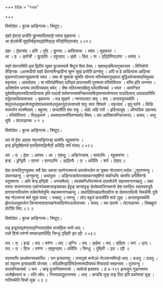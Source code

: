 +++
title = "१०७"

+++


विश्वेदेवाः। कुत्स आङ्गिरसः। त्रिष्टुप्।

य॒ज्ञो दे॒वानां॒ प्रत्ये॑ति सु॒म्नमादि॑त्यासो॒ भव॑ता मृळ॒यन्तः॑ ।  
आ वो॒ऽर्वाची॑ सुम॒तिर्व॑वृत्यादं॒होश्चि॒द्या व॑रिवो॒वित्त॒रास॑त् ॥ ०१॥

य॒ज्ञः । दे॒वाना॑म् । प्रति॑ । ए॒ति॒ । सु॒म्नम् । आदि॑त्यासः । भव॑त । मृ॒ळ॒यन्तः॑ ।  
आ । वः॒ । अ॒र्वाची॑ । सु॒ऽम॒तिः । व॒वृ॒त्या॒त् । अं॒होः । चि॒त् । या । व॒रि॒वो॒वित्ऽत॑रा । अस॑त् ॥

यज्ञो देवानामिति तृचं द्वितीयं सूक्तं कुत्सस्यार्षं त्रैष्टुभं वैश्व देवम् । यज्ञस्तृचमित्यनुक्रान्तम् । विनियोगो लैङ्गिकः ॥अस्मदीयो यज्ञो देवानामिन्द्रादीनां सुम्नं सुखं प्रत्येति प्राप्नोतु । अपि च हे आदित्यास आदित्या मृळयन्तोऽस्मान्सुखयन्तो भवत । तथा वो युष्माकं सुमतिः शोभना मतिर्भक्तानुग्रहपरा बुद्धिरर्वाच्यस्मदभिमुख्या ववृत्यात् । आवर्तताम् । या मतिरंहोश्चित् दारिद्र्यं प्राप्तस्यापि पुरुषस्य वरिवोवित्तरा । वरिव इति धननाम । अतिशयेन धनस्य लंभयित्र्यसत् भवेत् । सैषा मतिरस्मान्रक्षितुं वर्ततामित्यर्थः ॥ भवत । आमन्त्रितं पूर्वमविद्यमानवदित्यादित्यास इति पादादौ वर्तमानस्यामन्त्रितस्याविद्यमानवत्त्वेनास्य पादादित्वात् अपादादाविति पर्युदासान्निघाताभावः । मृळयन्तः । मड सुखने । ण्यन्ताल्लटः शतृ । शप् । छन्दस्युभयथेति । शतुरार्धधातुकत्वेनादुपदेशाल्लसार्वधातुकानुदात्तत्वाभावे शतुः स्वरः शिष्यते । ववृत्यात् । वृतु वर्तने । लिङि व्यत्ययेन परस्मैपदम् । बहुलम् । छन्दसीति शपः श्लुः । अंहोः अहि गतौ । इदित्त्वान्नुम् । औणादिक उप्रत्ययः । वरिवोवित्तरा । विद्लृलाभे । अस्मादन्तर्भावितण्यर्थात् क्विप् । तत आतिशायनिकस्तरप् । असत् । असु भुवि । लेट्यडागमः ॥ १ ॥

विश्वेदेवाः। कुत्स आङ्गिरसः। त्रिष्टुप्।

उप॑ नो दे॒वा अव॒सा ग॑म॒न्त्वङ्गि॑रसां॒ साम॑भिः स्तू॒यमा॑नाः ।  
इन्द्र॑ इन्द्रि॒यैर्म॒रुतो॑ म॒रुद्भि॑रादि॒त्यैर्नो॒ अदि॑तिः॒ शर्म॑ यंसत् ॥ ०२॥

उप॑ । नः॒ । दे॒वाः । अव॑सा । आ । ग॒म॒न्तु॒ । अङ्गि॑रसाम् । साम॑ऽभिः । स्तू॒यमा॑नाः ।  
इन्द्रः॑ । इ॒न्द्रि॒यैः । म॒रुतः॑ । म॒रुत्ऽभिः॑ । आ॒दि॒त्यैः । नः॒ । अदि॑तिः । शर्म॑ । यं॒स॒त् ॥

देवा दानादिगुणयुक्ताः सर्वे देवा अवसा रक्षणेनास्मभ्यं दातव्येनान्नेन वा युक्ता नोऽस्मान् स्तोत ॄनुपागमन्तु । उपागच्छन्तु । प्राप्नुवन्तु । कथंभूताः । अङ्गिरसामेतत्संज्ञकानामृषीणां संबन्धिभिः सामभिः प्रगीतैर्मन्त्रैः स्तूयमानाः । अपि चेन्द्र इन्द्रियैः । धननामैतत् । स्वसंबन्धिभिरस्मभ्यं दातव्यैर्धनैः सहास्मानागच्छतु । तथा मरुतः सप्तगणरूपा एकोनपंचाशत्सङ्ख्याका ईदृङ् चान्यादृङ् चेत्येवमाजिनामानो देवा मरुद्भिः स्वावयवभूतैः प्राणापानादिरूपेण वर्तमानैर्वायुभिः सहास्मानागच्छन्तु । तथादितिरखंडनीयादीना वा देवमातादित्यैः स्विकीयैः पुत्रैः सह नोऽस्मभ्यं शर्म सुखं यंसत् । यच्छतु ॥ गमन्तु । लोट बहुलं छन्दसीति शपो लुक् । छन्दस्युभयथेति झेरार्धधातुकत्वेन ङित्त्वाभावाद्गमहनेत्यादिनोपधालोपाभावः । यंसत् । यम उपरमे । लेट्यडागमः । सिब्बहुलं लेटीति सिप् ॥ २ ॥

विश्वेदेवाः। कुत्स आङ्गिरसः। त्रिष्टुप्।

तन्न॒ इन्द्र॒स्तद्वरु॑ण॒स्तद॒ग्निस्तद॑र्य॒मा तत्स॑वि॒ता चनो॑ धात् ।  
तन्नो॑ मि॒त्रो वरु॑णो मामहन्ता॒मदि॑तिः॒ सिन्धुः॑ पृथि॒वी उ॒त द्यौः ॥ ०३॥

तत् । नः॒ । इन्द्रः॑ । तत् । वरु॑णः । तत् । अ॒ग्निः । तत् । अ॒र्य॒मा । तत् । स॒वि॒ता । चनः॑ । धा॒त् ।  
तत् । नः॒ । मि॒त्रः । वरु॑णः । म॒म॒ह॒न्ता॒म् । अदि॑तिः । सिन्धुः॑ । पृ॒थि॒वी । उ॒त । द्यौः ॥

यदस्माभिः प्रार्थ्यमानमन्नमस्ति । चन इत्यन्ननापु । तत्तादृशं चनोऽन्नं नोऽस्मभ्यमिन्द्रो धात् । दधातु । ददातु । एवं तद्वरुण इत्यादावपि योज्यम् । तदिदमिन्द्रादिभिर्दत्तमस्मदीयमन्नं मित्रादयो ममहन्ताम् । पूजयन्तु । पालयन्त्वित्यर्थः ॥ चनः । चायृ पूजानिशामनयोः । चायेरन्ने ह्रस्वश्च । उ ४-१९९ इत्यसुन् नुडागमश्च धातोर्ह्रस्वत्वं च । वलि लोपः । नित्त्वादाद्युदात्तत्वम् । धात् । छन्दसि लुङ् लङ् लिट इति प्रार्थनायां लुङ् । गातिस्थेति सिचो लुक् ॥ ३ ॥